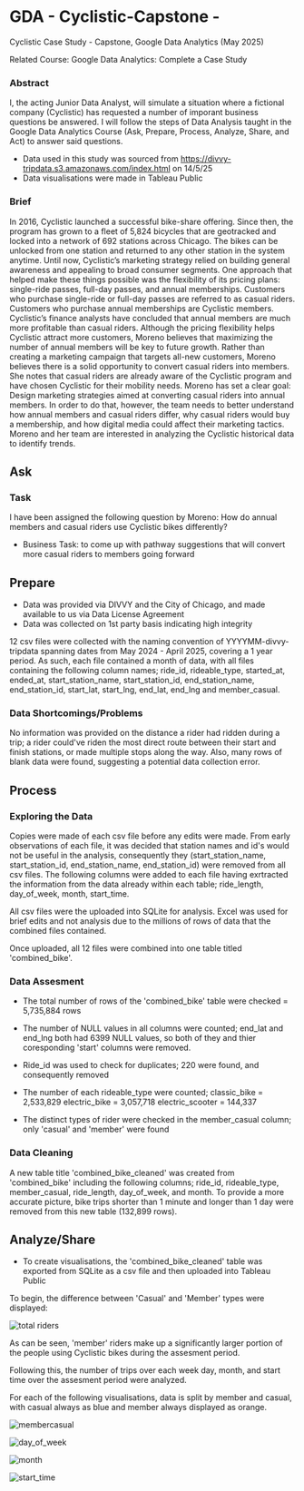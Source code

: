 # GDA - Cyclistic-Capstone -
Cyclistic Case Study - Capstone, Google Data Analytics (May 2025)

Related Course: Google Data Analytics: Complete a Case Study

### Abstract

I, the acting Junior Data Analyst, will simulate a situation where a fictional company (Cyclistic) has requested a number of imporant business questions be answered. I will follow the steps of Data Analysis taught in the Google Data Analytics Course (Ask, Prepare, Process, Analyze, Share, and Act) to answer said questions.

* Data used in this study was sourced from https://divvy-tripdata.s3.amazonaws.com/index.html on 14/5/25
* Data visualisations were made in Tableau Public

### Brief

In 2016, Cyclistic launched a successful bike-share offering. Since then, the program has grown to a fleet of 5,824 bicycles that are geotracked and locked into a network of 692 stations across Chicago. The bikes can be unlocked from one station and returned to any other station in the system anytime. Until now, Cyclistic’s marketing strategy relied on building general awareness and appealing to broad consumer segments. One approach that helped make these things possible was the flexibility of its pricing plans: single-ride passes, full-day passes, and annual memberships. Customers who purchase single-ride or full-day passes are referred to as casual riders. Customers who purchase annual memberships are Cyclistic members. Cyclistic’s finance analysts have concluded that annual members are much more profitable than casual riders. Although the pricing flexibility helps Cyclistic attract more customers, Moreno believes that maximizing the number of annual members will be key to future growth. Rather than creating a marketing campaign that targets all-new customers, Moreno believes there is a solid opportunity to convert casual riders into members. She notes that casual riders are already aware of the Cyclistic program and have chosen Cyclistic for their mobility needs. Moreno has set a clear goal: Design marketing strategies aimed at converting casual riders into annual members. In order to do that, however, the team needs to better understand how annual members and casual riders differ, why casual riders would buy a membership, and how digital media could affect their marketing tactics. Moreno and her team are interested in analyzing the Cyclistic historical data to identify trends.

## Ask
### Task

I have been assigned the following question by Moreno: How do annual members and casual riders use Cyclistic bikes differently?

* Business Task: to come up with pathway suggestions that will convert more casual riders to members going forward

## Prepare

* Data was provided via DIVVY and the City of Chicago, and made available to us via Data License Agreement
* Data was collected on 1st party basis indicating high integrity

12 csv files were collected with the naming convention of YYYYMM-divvy-tripdata spanning dates from May 2024 - April 2025, covering a 1 year period. As such, each file contained a month of data, with all files containing the following column names; ride_id, rideable_type, started_at, ended_at, start_station_name, start_station_id, end_station_name, end_station_id, start_lat, start_lng, end_lat, end_lng and member_casual.

### Data Shortcomings/Problems

No information was provided on the distance a rider had ridden during a trip; a rider could've riden the most direct route between their start and finish stations, or made multiple stops along the way. Also, many rows of blank data were found, suggesting a potential data collection error.

## Process

### Exploring the Data

Copies were made of each csv file before any edits were made. From early observations of each file, it was decided that station names and id's would not be useful in the analysis, consequently they (start_station_name, start_station_id, end_station_name, end_station_id) were removed from all csv files. The following columns were added to each file having exrtracted the information from the data already within each table; ride_length, day_of_week, month, start_time.

All csv files were the uploaded into SQLite for analysis. Excel was used for brief edits and not analysis due to the millions of rows of data that the combined files contained.

Once uploaded, all 12 files were combined into one table titled 'combined_bike'.

### Data Assesment

* The total number of rows of the 'combined_bike' table were checked = 5,735,884 rows

* The number of NULL values in all columns were counted; end_lat and end_lng both had 6399 NULL values, so both of they and thier coresponding 'start' columns were removed.

* Ride_id was used to check for duplicates; 220 were found, and consequently removed

* The number of each rideable_type were counted; classic_bike = 2,533,829  electric_bike = 3,057,718  electric_scooter = 144,337

* The distinct types of rider were checked in the member_casual column; only 'casual' and 'member' were found

### Data Cleaning

A new table title 'combined_bike_cleaned' was created from 'combined_bike' including the following columns; ride_id, rideable_type, member_casual, ride_length, day_of_week, and month. To provide a more accurate picture, bike trips shorter than 1 minute and longer than 1 day were removed from this new table (132,899 rows).

## Analyze/Share

* To create visualisations, the 'combined_bike_cleaned' table was exported from SQLite as a csv file and then uploaded into Tableau Public

To begin, the difference between 'Casual' and 'Member' types were displayed:

![total riders](https://github.com/user-attachments/assets/d2e5a50b-faf1-4fa8-b7af-e6bf15ad2f13)

As can be seen, 'member' riders make up a significantly larger portion of the people using Cyclistic bikes during the assesment period.

Following this, the number of trips over each week day, month, and start time over the assesment period were analyzed.

For each of the following visualisations, data is split by member and casual, with casual always as blue and member always displayed as orange.

![membercasual](https://github.com/user-attachments/assets/fa93dc8c-258c-4b6b-b0cc-84b95fd5b980)

![day_of_week](https://github.com/user-attachments/assets/9819f2a9-24d0-4780-ad07-f33359f55bd1)

![month](https://github.com/user-attachments/assets/2eebde78-af0f-416f-85f3-36fcd7094e6c)

![start_time](https://github.com/user-attachments/assets/f3849e11-009e-4dc4-96f5-635f1d1f94b8)
